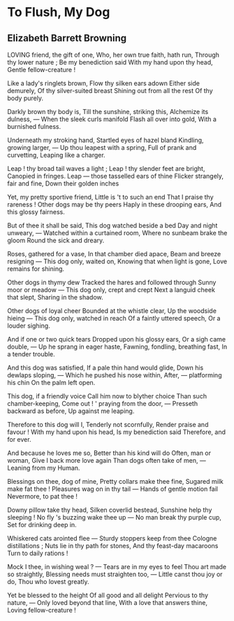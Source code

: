 # To Flush, My Dog
## Elizabeth Barrett Browning
LOVING friend, the gift of one,
Who, her own true faith, hath run,
Through thy lower nature ;
Be my benediction said
With my hand upon thy head,
Gentle fellow-creature !

Like a lady's ringlets brown,
Flow thy silken ears adown
Either side demurely,
Of thy silver-suited breast
Shining out from all the rest
Of thy body purely.

Darkly brown thy body is,
Till the sunshine, striking this,
Alchemize its dulness, —
When the sleek curls manifold
Flash all over into gold,
With a burnished fulness.

Underneath my stroking hand,
Startled eyes of hazel bland
Kindling, growing larger, —
Up thou leapest with a spring,
Full of prank and curvetting,
Leaping like a charger.

Leap ! thy broad tail waves a light ;
Leap ! thy slender feet are bright,
Canopied in fringes.
Leap — those tasselled ears of thine
Flicker strangely, fair and fine,
Down their golden inches

Yet, my pretty sportive friend,
Little is 't to such an end
That I praise thy rareness !
Other dogs may be thy peers
Haply in these drooping ears,
And this glossy fairness.

But of thee it shall be said,
This dog watched beside a bed
Day and night unweary, —
Watched within a curtained room,
Where no sunbeam brake the gloom
Round the sick and dreary.

Roses, gathered for a vase,
In that chamber died apace,
Beam and breeze resigning —
This dog only, waited on,
Knowing that when light is gone,
Love remains for shining.

Other dogs in thymy dew
Tracked the hares and followed through
Sunny moor or meadow —
This dog only, crept and crept
Next a languid cheek that slept,
Sharing in the shadow.

Other dogs of loyal cheer
Bounded at the whistle clear,
Up the woodside hieing —
This dog only, watched in reach
Of a faintly uttered speech,
Or a louder sighing.

And if one or two quick tears
Dropped upon his glossy ears,
Or a sigh came double, —
Up he sprang in eager haste,
Fawning, fondling, breathing fast,
In a tender trouble.

And this dog was satisfied,
If a pale thin hand would glide,
Down his dewlaps sloping, —
Which he pushed his nose within,
After, — platforming his chin
On the palm left open.

This dog, if a friendly voice
Call him now to blyther choice
Than such chamber-keeping,
Come out ! ' praying from the door, —
Presseth backward as before,
Up against me leaping.

Therefore to this dog will I,
Tenderly not scornfully,
Render praise and favour !
With my hand upon his head,
Is my benediction said
Therefore, and for ever.

And because he loves me so,
Better than his kind will do
Often, man or woman,
Give I back more love again
Than dogs often take of men, —
Leaning from my Human.

Blessings on thee, dog of mine,
Pretty collars make thee fine,
Sugared milk make fat thee !
Pleasures wag on in thy tail —
Hands of gentle motion fail
Nevermore, to pat thee !

Downy pillow take thy head,
Silken coverlid bestead,
Sunshine help thy sleeping !
No fly 's buzzing wake thee up —
No man break thy purple cup,
Set for drinking deep in.

Whiskered cats arointed flee —
Sturdy stoppers keep from thee
Cologne distillations ;
Nuts lie in thy path for stones,
And thy feast-day macaroons
Turn to daily rations !

Mock I thee, in wishing weal ? —
Tears are in my eyes to feel
Thou art made so straightly,
Blessing needs must straighten too, —
Little canst thou joy or do,
Thou who lovest greatly.

Yet be blessed to the height
Of all good and all delight
Pervious to thy nature, —
Only loved beyond that line,
With a love that answers thine,
Loving fellow-creature !